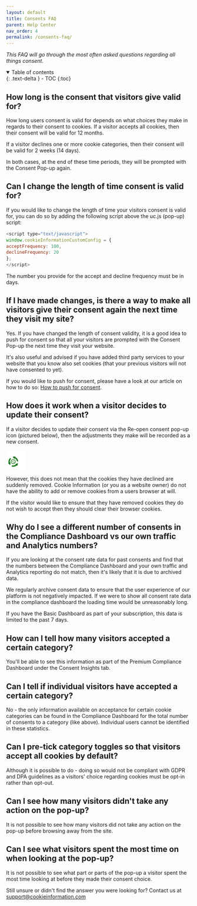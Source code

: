 ```yaml
---
layout: default
title: Consents FAQ
parent: Help Center
nav_order: 4
permalink: /consents-faq/
--- 
```


_This FAQ will go through the most often asked questions regarding all things consent._

<details open markdown="block">
  <summary>
    Table of contents
  </summary>
  {: .text-delta }
- TOC
{:toc}
</details>

## How long is the consent that visitors give valid for?

How long users consent is valid for depends on what choices they make in regards to their consent to cookies. If a visitor accepts all cookies, then their consent will be valid for 12 months. 

If a visitor declines one or more cookie categories, then their consent will be valid for 2 weeks (14 days). 

In both cases, at the end of these time periods, they will be prompted with the Consent Pop-up again.

## Can I change the length of time consent is valid for?

If you would like to change the length of time your visitors consent is valid for, you can do so by adding the following script above the uc.js (pop-up) script:

```js
<script type="text/javascript">
window.cookieInformationCustomConfig = {
acceptFrequency: 100,
declineFrequency: 20
};
</script>
```

The number you provide for the accept and decline frequency must be in days.

## If I have made changes, is there a way to make all visitors give their consent again the next time they visit my site?

Yes. If you have changed the length of consent validity, it is a good idea to push for consent so that all your visitors are prompted with the Consent Pop-up the next time they visit your website.

It's also useful and advised if you have added third party services to your website that you know also set cookies (that your previous visitors will not have consented to yet).

If you would like to push for consent, please have a look at our article on how to do so: [How to push for consent]().

## How does it work when a visitor decides to update their consent?

If a visitor decides to update their consent via the Re-open consent pop-up icon (pictured below), then the adjustments they make will be recorded as a new consent.

![re-open consent icon](../assets/consents-faq/reopen-icon.png)

However, this does not mean that the cookies they have declined are suddenly removed. Cookie Information (or you as a website owner) do not have the ability to add or remove cookies from a users browser at will.

If the visitor would like to ensure that they have removed cookies they do not wish to accept then they should clear their browser cookies.

## Why do I see a different number of consents in the Compliance Dashboard vs our own traffic and Analytics numbers?

If you are looking at the consent rate data for past consents and find that the numbers between the Compliance Dashboard and your own traffic and Analytics reporting do not match, then it's likely that it is due to archived data.

We regularly archive consent data to ensure that the user experience of our platform is not negatively impacted. If we were to show all consent rate data in the compliance dashboard the loading time would be unreasonably long.

If you have the Basic Dashboard as part of your subscription, this data is limited to the past 7 days.

## How can I tell how many visitors accepted a certain category?

You'll be able to see this information as part of the Premium Compliance Dashboard under the Consent Insights tab.

## Can I tell if individual visitors have accepted a certain category?

No - the only information available on acceptance for certain cookie categories can be found in the Compliance Dashboard for the total number of consents to a category (like above). Individual users cannot be identified in these statistics.

## Can I pre-tick category toggles so that visitors accept all cookies by default?

Although it is possible to do - doing so would not be compliant with GDPR and DPA guidelines as a visitors' choice regarding cookies must be opt-in rather than opt-out.

## Can I see how many visitors didn't take any action on the pop-up?

It is not possible to see how many visitors did not take any action on the pop-up before browsing away from the site.

## Can I see what visitors spent the most time on when looking at the pop-up?

It is not possible to see what part or parts of the pop-up a visitor spent the most time looking at before they made their consent choice.

Still unsure or didn't find the answer you were looking for? Contact us at [support@cookieinformation.com]()
